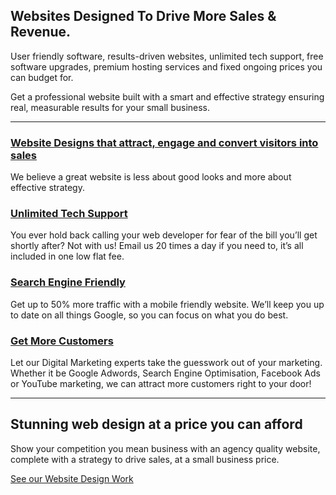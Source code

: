## Websites Designed To Drive More Sales & Revenue.

User friendly software, results-driven websites, unlimited tech support, free software upgrades, premium hosting services and fixed ongoing prices you can budget for.

Get a professional website built with a smart and effective strategy ensuring real, measurable results for your small business.

* * *

### [Website Designs that attract, engage and convert visitors into sales](https://dmaillard.com/services/web-design)

We believe a great website is less about good looks and more about effective strategy.

### [Unlimited Tech Support](https://dmaillard.com/services/business-support)

You ever hold back calling your web developer for fear of the bill you’ll get shortly after? Not with us! Email us 20 times a day if you need to, it’s all included in one low flat fee.

### [Search Engine Friendly](https://dmaillard.com/services/seo-online-marketing)

Get up to 50% more traffic with a mobile friendly website. We’ll keep you up to date on all things Google, so you can focus on what you do best.

### [Get More Customers](https://dmaillard.com/services/seo-online-marketing)

Let our Digital Marketing experts take the guesswork out of your marketing. Whether it be Google Adwords, Search Engine Optimisation, Facebook Ads or YouTube marketing, we can attract more customers right to your door!

***

## Stunning web design at a price you can afford

Show your competition you mean business with an agency quality website, complete with a strategy to drive sales, at a small business price.

[See our Website Design Work](https://dmaillard.com/work)
